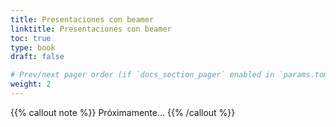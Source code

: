 ```yaml
---
title: Presentaciones con beamer
linktitle: Presentaciones con beamer
toc: true
type: book
draft: false

# Prev/next pager order (if `docs_section_pager` enabled in `params.toml`)
weight: 2
---
```


{{% callout note %}}
Próximamente...
{{% /callout %}}
